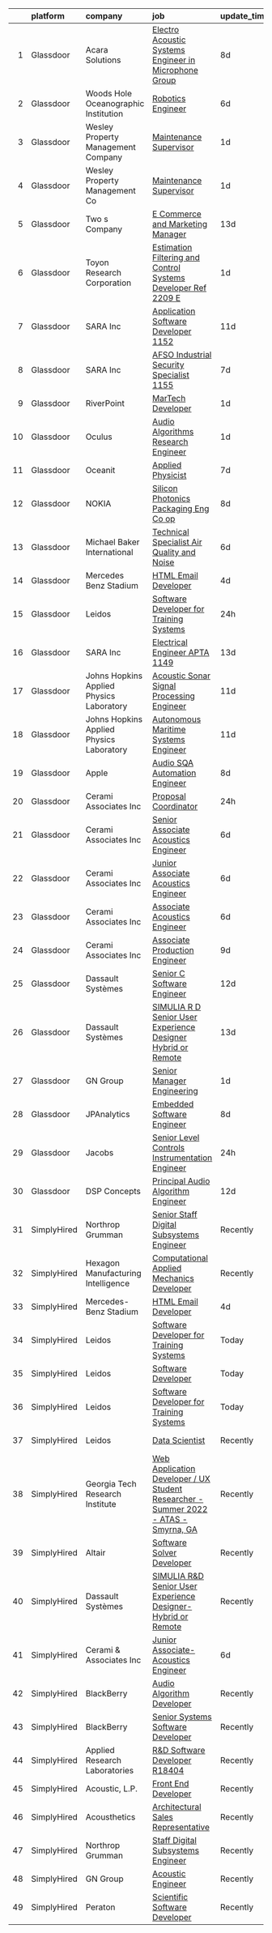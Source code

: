 

|    | platform    | company                                  | job                                                                                                                                                                                                                                                                                                                                                                                                                                                                                                                                                                                                                                                                                                                                                                                                                                                                                                                                                                                                                                                                                                                            | update_time   | location                 |
|---:|:------------|:-----------------------------------------|:-------------------------------------------------------------------------------------------------------------------------------------------------------------------------------------------------------------------------------------------------------------------------------------------------------------------------------------------------------------------------------------------------------------------------------------------------------------------------------------------------------------------------------------------------------------------------------------------------------------------------------------------------------------------------------------------------------------------------------------------------------------------------------------------------------------------------------------------------------------------------------------------------------------------------------------------------------------------------------------------------------------------------------------------------------------------------------------------------------------------------------|:--------------|:-------------------------|
|  1 | Glassdoor   | Acara Solutions                          | [Electro Acoustic Systems Engineer in Microphone Group](https://www.glassdoor.com/partner/jobListing.htm?pos=105&ao=1110586&s=58&guid=00000180ff28ac68952036b7d3d92682&src=GD_JOB_AD&t=SR&vt=w&ea=1&cs=1_1b9001c1&cb=1653548297623&jobListingId=1007870797528&cpc=C4A69CCDBB3B9599&jrtk=3-0-1g3vihb4tq6gn801-1g3vihb5d38pd000-6242dd51bd7c1e1c--6NYlbfkN0BQuJXpfawXtfhwzLerQhC04iCxGrelUvn_xttDeop7CMmG32gURwRxhPm_v2B23n5UtSWzC3xU34ul_P2Jioi-5XsspJjrVeMiIOi3atX79XRK8Gn-lXpeoAmE9fERjs7e2-U0-g-JwQctWSOLz5-ptUh85Xm7c8zKDCMpERZgqOl_elmg0SM2Wg24DF7p16TA8G29_qGa65vWw5YLIEwLzQwrHMqtvxXZTZYXMiLCDhvMahw73cbxeDJSoAtIXIq0csTSQca34aofEX9TWP7FqQldd4Ru-oHMt9ZOmisLaaYRHoxIGGN5_6Hq6PkI0ZPqlQgQLaH5M4XAb8wlitpXhzgb7Q2_s_ro8SL-DXSyG3k-XlCdRGqwRVUUDcK5AXc3rFb6qhFdtaLkqQCOdg0v_28Nu7NqL2KUiajKTgToI4VojuohIZWTiZwPFSSDOnAuPO34rkzz5TI71_lMB1iACZnpQMCFLsECvRi6CJg8yEtMYU-t756zH5-WT-kTR39wBTJOcUsGpxdKcL63wxLZH9ZG0B9HtfyLJbi1ncB2r1_CkzF7ELkeTKU13JB_vDrt-GO1yLy-mRzbfVALkEcOVkfFCiMM9QIqf7VUQipcszUla98aGi46J2psf0hiwJg6rE5DiT833ZCuelRXQd7loBFeM0xrlR0_WkQdC0S5iHZVPcjDWL8xR3BwcOVVXArL7pfx5qCml-2PzzqZq4y9i04vyTfTg0Y%3D) | 8d            | Itasca, IL               |
|  2 | Glassdoor   | Woods Hole Oceanographic Institution     | [Robotics Engineer](https://www.glassdoor.com/partner/jobListing.htm?pos=112&ao=1136043&s=58&guid=00000180ff28ac68952036b7d3d92682&src=GD_JOB_AD&t=SR&vt=w&cs=1_7a554d81&cb=1653548297623&jobListingId=1007875478744&jrtk=3-0-1g3vihb4tq6gn801-1g3vihb5d38pd000-9eea399f7fc84941-)                                                                                                                                                                                                                                                                                                                                                                                                                                                                                                                                                                                                                                                                                                                                                                                                                                             | 6d            | Woods Hole, MA           |
|  3 | Glassdoor   | Wesley Property Management Company       | [Maintenance Supervisor](https://www.glassdoor.com/partner/jobListing.htm?pos=101&ao=1110586&s=58&guid=00000180ff28ac68952036b7d3d92682&src=GD_JOB_AD&t=SR&vt=w&ea=1&cs=1_3dc456b1&cb=1653548297622&jobListingId=1007890406182&cpc=D0EEF0302DCC60DE&jrtk=3-0-1g3vihb4tq6gn801-1g3vihb5d38pd000-a81989b9a03bcb79--6NYlbfkN0CGVoGcxvHHX_9D0UDBVd8LhMliRew9Jxg4AimwfvFddcoJa5Z1iJqR3HyXxA8I3ziYMiZr3YAL6SjOHaBRVe_utzNLOn8imiEaofKK_NXJiPn1FzU_dllCYBofhoic5JU7gTLX5PuOwgVlcoiblXtJz6TAEZcjlRQITlJxCZK5NbXp2Keg8wafiTChnO7l_3dyAQByuKCLb-ZAkxpXEqfGBSOMsYuVWph2rdUw0Q3ZHnR8cUCatYLIGCRBOlImNfViyrcqTfKisA1ZSEQE8_C85hSo8mdCy75gougEFWPenjcJheVGjXwZhblvCacvEiSA0mrOQRdS48GMsb_GYKkWBCrAJq8ZiDvN3RldcKhcB0FN2BASn0ck0g3NkSIlM2VILbgk4PVh6zSAWU22YrVi9rqYlRHpJ4PhPFV_N4pgvjeiUQ16awRmsdeSVhXlh9sqOwo5QRVXWXDK5fAZ6ipLMhsGqvOFCjdIbjKZhCsBCzFsZmB3jCoqnPtbFWX42NvVrGeLMqYfLw%3D%3D)                                                                                                                                                                                                                                                  | 1d            | Alexandria, VA           |
|  4 | Glassdoor   | Wesley Property Management Co            | [Maintenance Supervisor](https://www.glassdoor.com/partner/jobListing.htm?pos=119&ao=1136043&s=58&guid=00000180ff28ac68952036b7d3d92682&src=GD_JOB_AD&t=SR&vt=w&ea=1&cs=1_7385dc9b&cb=1653548297626&jobListingId=1007891212127&jrtk=3-0-1g3vihb4tq6gn801-1g3vihb5d38pd000-6a5619553ba4721f-)                                                                                                                                                                                                                                                                                                                                                                                                                                                                                                                                                                                                                                                                                                                                                                                                                                   | 1d            | Alexandria, VA           |
|  5 | Glassdoor   | Two s Company                            | [E Commerce and Marketing Manager](https://www.glassdoor.com/partner/jobListing.htm?pos=125&ao=1136043&s=58&guid=00000180ff28ac68952036b7d3d92682&src=GD_JOB_AD&t=SR&vt=w&ea=1&cs=1_9bea1451&cb=1653548297627&jobListingId=1007858555906&jrtk=3-0-1g3vihb4tq6gn801-1g3vihb5d38pd000-2b5bc62267339a1c-)                                                                                                                                                                                                                                                                                                                                                                                                                                                                                                                                                                                                                                                                                                                                                                                                                         | 13d           | Elmsford, NY             |
|  6 | Glassdoor   | Toyon Research Corporation               | [Estimation  Filtering  and Control Systems Developer  Ref  2209 E ](https://www.glassdoor.com/partner/jobListing.htm?pos=104&ao=1110586&s=58&guid=00000180ff28ac68952036b7d3d92682&src=GD_JOB_AD&t=SR&vt=w&cs=1_e706636a&cb=1653548297622&jobListingId=1007889431426&cpc=5EFBB0462F9C6B7A&jrtk=3-0-1g3vihb4tq6gn801-1g3vihb5d38pd000-b72066b2e496fca6--6NYlbfkN0D0ff9e8Lfwlpl5zGbQmpn59AL71QmFd7VKOAnfyjZzp5sdngV8WPgYe0dov1m7Y2mO_VppsFZpKw0swTcXaYBjWE8VzBqC6RgyOU_tiia3nJ-ksFphpm7LhvrXQdmL-KdyphhjAcYgPxB95tM_zaquKbSklIYidlKHV-0LovNnLLEvsF8LeHO7N3y-WdvXkIKD1etpo6TgkrVHotyYkJyaJIBgvDqafCrEWZq9Z0gbAzIBSgirw_FU46quYkPvP6ElQAL2niHaLM9GjjMMVvEJynv6rxmpeqJ4n1Tyh6U89rJGlLgq5RfV07jk6JzMx83rLBKqUnti83VWJWMz2IFfA9-99T0tUgD8DXV3ao-kP8VsoMivisSL1qtmy-YKdl0aYmzZtWC901NH07mqzlIM9j7y2UqHHP_YzhYDeO80CzMha082FCnaT4AiKCc9SsflZlZbpkohziNz4CNL7JIOtlHcDo_2L_M%3D)                                                                                                                                                                                                                                                         | 1d            | Goleta, CA               |
|  7 | Glassdoor   | SARA Inc                                 | [Application Software Developer   1152](https://www.glassdoor.com/partner/jobListing.htm?pos=117&ao=1136043&s=58&guid=00000180ff28ac68952036b7d3d92682&src=GD_JOB_AD&t=SR&vt=w&ea=1&cs=1_5e555a7b&cb=1653548297625&jobListingId=1007863214987&jrtk=3-0-1g3vihb4tq6gn801-1g3vihb5d38pd000-e5f64ef8d80bf46f-)                                                                                                                                                                                                                                                                                                                                                                                                                                                                                                                                                                                                                                                                                                                                                                                                                    | 11d           | Colorado Springs, CO     |
|  8 | Glassdoor   | SARA Inc                                 | [AFSO Industrial Security Specialist   1155](https://www.glassdoor.com/partner/jobListing.htm?pos=130&ao=1136043&s=58&guid=00000180ff28ac68952036b7d3d92682&src=GD_JOB_AD&t=SR&vt=w&ea=1&cs=1_c28e3989&cb=1653548297627&jobListingId=1007873456663&jrtk=3-0-1g3vihb4tq6gn801-1g3vihb5d38pd000-a743985cd9cc9809-)                                                                                                                                                                                                                                                                                                                                                                                                                                                                                                                                                                                                                                                                                                                                                                                                               | 7d            | Cypress, CA              |
|  9 | Glassdoor   | RiverPoint                               | [MarTech Developer](https://www.glassdoor.com/partner/jobListing.htm?pos=103&ao=1110586&s=58&guid=00000180ff28ac68952036b7d3d92682&src=GD_JOB_AD&t=SR&vt=w&ea=1&cs=1_4aaae115&cb=1653548297622&jobListingId=1007891105091&cpc=9C2286EA3771AAF6&jrtk=3-0-1g3vihb4tq6gn801-1g3vihb5d38pd000-0dac38e365193d5f--6NYlbfkN0BJyfX8mnoQD3l_Gvs4AqjEppOfYOEI46SMYThMolXokls8rDu-G2Z5NKNOmprWbtWt0gA6LhKrLPHJliluT2pjYUXYdWAjfaIERnASDtsLbCBRDMzeqJVdjbxb-0w7rEZ11lborM1xQiYvqh80kbVDS8NXdScL-j5DcM-Yg0HO0RLYtV-RFizM9cqmkvH1qzh8GFXYBCR0LuNZg5Ze5KDAI-o3NWOC5h7t8oxgTDse-fcjVzzMVveMB6CHeGEh31sCHX35kOzeaFI0TtpCLkRVMQE4wrYldXp7lR-oQfdRhL_h2yuTWd5-IZ6ptVznJz_tPRAGvIS8sdCMhxEmyj3KVP7-0MOKulJN6hhj6rtyOltn-ozJFIG1DGv_gBSIPz-w9hSO8-g4RFAwYKp5q-9G7ZNZpV5DdqJoJw0K9e9lDGAw_IsWezJ4W-rK385IOaDcKLW9jbL3ZsRYX6eOj3RalXuAJZQJkXCrkwbIjjBsgorwc-P4j1C84cxS5LdthFU2I-EqdKd8IAJShpIte_P1AO7pYOC1JaQ6bjSG0vrGeUll5TLXSL7oeMuPr9g-hHVi9p3_V6piCg%3D%3D)                                                                                                                                                                                       | 1d            | Remote                   |
| 10 | Glassdoor   | Oculus                                   | [Audio Algorithms Research Engineer](https://www.glassdoor.com/partner/jobListing.htm?pos=121&ao=1136043&s=58&guid=00000180ff28ac68952036b7d3d92682&src=GD_JOB_AD&t=SR&vt=w&cs=1_e1066720&cb=1653548297626&jobListingId=1007889337374&jrtk=3-0-1g3vihb4tq6gn801-1g3vihb5d38pd000-dadabdd14b418e62-)                                                                                                                                                                                                                                                                                                                                                                                                                                                                                                                                                                                                                                                                                                                                                                                                                            | 1d            | Redmond, WA              |
| 11 | Glassdoor   | Oceanit                                  | [Applied Physicist](https://www.glassdoor.com/partner/jobListing.htm?pos=111&ao=1136043&s=58&guid=00000180ff28ac68952036b7d3d92682&src=GD_JOB_AD&t=SR&vt=w&ea=1&cs=1_13814ef3&cb=1653548297623&jobListingId=1007873591646&jrtk=3-0-1g3vihb4tq6gn801-1g3vihb5d38pd000-52eebe7cd680fc48-)                                                                                                                                                                                                                                                                                                                                                                                                                                                                                                                                                                                                                                                                                                                                                                                                                                        | 7d            | Honolulu, HI             |
| 12 | Glassdoor   | NOKIA                                    | [Silicon Photonics Packaging Eng Co op](https://www.glassdoor.com/partner/jobListing.htm?pos=113&ao=1136043&s=58&guid=00000180ff28ac68952036b7d3d92682&src=GD_JOB_AD&t=SR&vt=w&cs=1_4642e91b&cb=1653548297625&jobListingId=1007870156640&jrtk=3-0-1g3vihb4tq6gn801-1g3vihb5d38pd000-174c393a80f55f1e-)                                                                                                                                                                                                                                                                                                                                                                                                                                                                                                                                                                                                                                                                                                                                                                                                                         | 8d            | Sunnyvale, CA            |
| 13 | Glassdoor   | Michael Baker International              | [Technical Specialist  Air Quality and Noise](https://www.glassdoor.com/partner/jobListing.htm?pos=108&ao=1136043&s=58&guid=00000180ff28ac68952036b7d3d92682&src=GD_JOB_AD&t=SR&vt=w&cs=1_c794afa6&cb=1653548297623&jobListingId=1007877614042&jrtk=3-0-1g3vihb4tq6gn801-1g3vihb5d38pd000-90a5abc2f33c91fa-)                                                                                                                                                                                                                                                                                                                                                                                                                                                                                                                                                                                                                                                                                                                                                                                                                   | 6d            | Santa Ana, CA            |
| 14 | Glassdoor   | Mercedes Benz Stadium                    | [HTML Email Developer](https://www.glassdoor.com/partner/jobListing.htm?pos=106&ao=1136043&s=58&guid=00000180ff28ac68952036b7d3d92682&src=GD_JOB_AD&t=SR&vt=w&ea=1&cs=1_0818121c&cb=1653548297622&jobListingId=1007881403844&jrtk=3-0-1g3vihb4tq6gn801-1g3vihb5d38pd000-65a406784278250d-)                                                                                                                                                                                                                                                                                                                                                                                                                                                                                                                                                                                                                                                                                                                                                                                                                                     | 4d            | Atlanta, GA              |
| 15 | Glassdoor   | Leidos                                   | [Software Developer for Training Systems](https://www.glassdoor.com/partner/jobListing.htm?pos=102&ao=1110586&s=58&guid=00000180ff28ac68952036b7d3d92682&src=GD_JOB_AD&t=SR&vt=w&cs=1_da1d1f08&cb=1653548297622&jobListingId=1007892886396&cpc=92BEE8AC7E71C1CB&jrtk=3-0-1g3vihb4tq6gn801-1g3vihb5d38pd000-e609072d5998bddd--6NYlbfkN0CZUO70VSdYKA8PR3jfrSh5ljhqJhfDt0PzQCMubt8cRihWbmqO_-CcWTBwQGpXTijZjiyk8OqESIwCgbROq79FaC8fBuNXYw4xWkl4Obv6Nde2Z0FZMsb2tXVvElSzjYDH9igo7ezd98cDzCqnBERprgp8TvS075DLNsKyg2nPFuh4gLaL_grs6zKWzwysR0yRs1374WPKxJyH-__907B4lGTefakDfVod_dZm5Bsupvr1FZ4_WCGnb4Xv-nOl-nv0MPS6cGMv2cKTVN17SBvmoncHn8dM5MVNElY_z-HRH2WUuVfGewdaPbzB29Ph70w8fWld3lm58mO5V7qb1TokD825AVAx4wtpNx00ngx4BphU1fnBtulI9q6oL8zjXe2CQFGURLmNzPhO8EBNeG-2ZjF03m0AYIHTufH0qfYfJDFoBi63NX-jnOr8uIgZLaPhsvNl5Tawv8S6yQDXHUXVuf-eTZiBDYY9xx6-b-7uzLCKeqY1Qqs6iUHAc0Ac5v8EmP0C9F2UwWfrGFW8dQRYd8_EtgtUE7gml3Sg-L_JA5VprDNdTEFecHdwcP4eTPbdX3RDto98W74z_gceOijNwQCQbjMnrB70oPSbTfAgmaydmdDc2-yRG2n1tH6xLt8%3D)                                                                                                                    | 24h           | Manassas, VA             |
| 16 | Glassdoor   | SARA Inc                                 | [Electrical Engineer  APTA    1149](https://www.glassdoor.com/partner/jobListing.htm?pos=129&ao=1136043&s=58&guid=00000180ff28ac68952036b7d3d92682&src=GD_JOB_AD&t=SR&vt=w&ea=1&cs=1_78df3f7a&cb=1653548297627&jobListingId=1007858143412&jrtk=3-0-1g3vihb4tq6gn801-1g3vihb5d38pd000-dfd61a68a9e53eda-)                                                                                                                                                                                                                                                                                                                                                                                                                                                                                                                                                                                                                                                                                                                                                                                                                        | 13d           | Cypress, CA              |
| 17 | Glassdoor   | Johns Hopkins Applied Physics Laboratory | [Acoustic Sonar Signal Processing Engineer](https://www.glassdoor.com/partner/jobListing.htm?pos=109&ao=1136043&s=58&guid=00000180ff28ac68952036b7d3d92682&src=GD_JOB_AD&t=SR&vt=w&cs=1_5872241d&cb=1653548297623&jobListingId=1007862738126&jrtk=3-0-1g3vihb4tq6gn801-1g3vihb5d38pd000-76fdb819024b6914-)                                                                                                                                                                                                                                                                                                                                                                                                                                                                                                                                                                                                                                                                                                                                                                                                                     | 11d           | Laurel, MD               |
| 18 | Glassdoor   | Johns Hopkins Applied Physics Laboratory | [Autonomous Maritime Systems Engineer](https://www.glassdoor.com/partner/jobListing.htm?pos=123&ao=1136043&s=58&guid=00000180ff28ac68952036b7d3d92682&src=GD_JOB_AD&t=SR&vt=w&cs=1_77723f7e&cb=1653548297627&jobListingId=1007862738555&jrtk=3-0-1g3vihb4tq6gn801-1g3vihb5d38pd000-ab200ee1da0d79b9-)                                                                                                                                                                                                                                                                                                                                                                                                                                                                                                                                                                                                                                                                                                                                                                                                                          | 11d           | Laurel, MD               |
| 19 | Glassdoor   | Apple                                    | [Audio SQA Automation Engineer](https://www.glassdoor.com/partner/jobListing.htm?pos=114&ao=1136043&s=58&guid=00000180ff28ac68952036b7d3d92682&src=GD_JOB_AD&t=SR&vt=w&cs=1_e5a9f82d&cb=1653548297625&jobListingId=1007870527468&jrtk=3-0-1g3vihb4tq6gn801-1g3vihb5d38pd000-8986bd9629a0ea90-)                                                                                                                                                                                                                                                                                                                                                                                                                                                                                                                                                                                                                                                                                                                                                                                                                                 | 8d            | Cupertino, CA            |
| 20 | Glassdoor   | Cerami   Associates Inc                  | [Proposal Coordinator](https://www.glassdoor.com/partner/jobListing.htm?pos=120&ao=1136043&s=58&guid=00000180ff28ac68952036b7d3d92682&src=GD_JOB_AD&t=SR&vt=w&ea=1&cs=1_ea828c47&cb=1653548297626&jobListingId=1007892888635&jrtk=3-0-1g3vihb4tq6gn801-1g3vihb5d38pd000-d5bce5bb0b2e600c-)                                                                                                                                                                                                                                                                                                                                                                                                                                                                                                                                                                                                                                                                                                                                                                                                                                     | 24h           | New York, NY             |
| 21 | Glassdoor   | Cerami   Associates Inc                  | [Senior Associate  Acoustics Engineer](https://www.glassdoor.com/partner/jobListing.htm?pos=118&ao=1136043&s=58&guid=00000180ff28ac68952036b7d3d92682&src=GD_JOB_AD&t=SR&vt=w&ea=1&cs=1_af10b564&cb=1653548297626&jobListingId=1007877047478&jrtk=3-0-1g3vihb4tq6gn801-1g3vihb5d38pd000-69c5fbbd0ef3bb64-)                                                                                                                                                                                                                                                                                                                                                                                                                                                                                                                                                                                                                                                                                                                                                                                                                     | 6d            | New York, NY             |
| 22 | Glassdoor   | Cerami   Associates Inc                  | [Junior Associate  Acoustics Engineer](https://www.glassdoor.com/partner/jobListing.htm?pos=107&ao=1136043&s=58&guid=00000180ff28ac68952036b7d3d92682&src=GD_JOB_AD&t=SR&vt=w&ea=1&cs=1_1f332881&cb=1653548297623&jobListingId=1007877047479&jrtk=3-0-1g3vihb4tq6gn801-1g3vihb5d38pd000-6df748f0b11b04b7-)                                                                                                                                                                                                                                                                                                                                                                                                                                                                                                                                                                                                                                                                                                                                                                                                                     | 6d            | New York, NY             |
| 23 | Glassdoor   | Cerami   Associates Inc                  | [Associate  Acoustics Engineer](https://www.glassdoor.com/partner/jobListing.htm?pos=110&ao=1136043&s=58&guid=00000180ff28ac68952036b7d3d92682&src=GD_JOB_AD&t=SR&vt=w&ea=1&cs=1_c0d09ea9&cb=1653548297623&jobListingId=1007877047481&jrtk=3-0-1g3vihb4tq6gn801-1g3vihb5d38pd000-5b8e6c1545363a67-)                                                                                                                                                                                                                                                                                                                                                                                                                                                                                                                                                                                                                                                                                                                                                                                                                            | 6d            | New York, NY             |
| 24 | Glassdoor   | Cerami   Associates Inc                  | [Associate  Production Engineer](https://www.glassdoor.com/partner/jobListing.htm?pos=128&ao=1136043&s=58&guid=00000180ff28ac68952036b7d3d92682&src=GD_JOB_AD&t=SR&vt=w&ea=1&cs=1_0304d72c&cb=1653548297627&jobListingId=1007868048667&jrtk=3-0-1g3vihb4tq6gn801-1g3vihb5d38pd000-bea1d8d7686b12b7-)                                                                                                                                                                                                                                                                                                                                                                                                                                                                                                                                                                                                                                                                                                                                                                                                                           | 9d            | Philadelphia, PA         |
| 25 | Glassdoor   | Dassault Systèmes                        | [Senior C   Software Engineer](https://www.glassdoor.com/partner/jobListing.htm?pos=122&ao=1136043&s=58&guid=00000180ff28ac68952036b7d3d92682&src=GD_JOB_AD&t=SR&vt=w&cs=1_e8da1b34&cb=1653548297626&jobListingId=1007862218042&jrtk=3-0-1g3vihb4tq6gn801-1g3vihb5d38pd000-8d4cfc53ff0efe15-)                                                                                                                                                                                                                                                                                                                                                                                                                                                                                                                                                                                                                                                                                                                                                                                                                                  | 12d           | Waltham, MA              |
| 26 | Glassdoor   | Dassault Systèmes                        | [SIMULIA R D Senior User Experience Designer  Hybrid or Remote](https://www.glassdoor.com/partner/jobListing.htm?pos=127&ao=1136043&s=58&guid=00000180ff28ac68952036b7d3d92682&src=GD_JOB_AD&t=SR&vt=w&cs=1_7f4d0bf8&cb=1653548297627&jobListingId=1007857805205&jrtk=3-0-1g3vihb4tq6gn801-1g3vihb5d38pd000-9ea5f3754fba0693-)                                                                                                                                                                                                                                                                                                                                                                                                                                                                                                                                                                                                                                                                                                                                                                                                 | 13d           | Waltham, MA              |
| 27 | Glassdoor   | GN Group                                 | [Senior Manager Engineering](https://www.glassdoor.com/partner/jobListing.htm?pos=124&ao=1136043&s=58&guid=00000180ff28ac68952036b7d3d92682&src=GD_JOB_AD&t=SR&vt=w&cs=1_cb5493d8&cb=1653548297627&jobListingId=1007889726860&jrtk=3-0-1g3vihb4tq6gn801-1g3vihb5d38pd000-4ea74df6a3bae980-)                                                                                                                                                                                                                                                                                                                                                                                                                                                                                                                                                                                                                                                                                                                                                                                                                                    | 1d            | Dover, NH                |
| 28 | Glassdoor   | JPAnalytics                              | [Embedded Software Engineer](https://www.glassdoor.com/partner/jobListing.htm?pos=116&ao=1136043&s=58&guid=00000180ff28ac68952036b7d3d92682&src=GD_JOB_AD&t=SR&vt=w&cs=1_6b5b051a&cb=1653548297625&jobListingId=1007871242715&jrtk=3-0-1g3vihb4tq6gn801-1g3vihb5d38pd000-0885287615982db4-)                                                                                                                                                                                                                                                                                                                                                                                                                                                                                                                                                                                                                                                                                                                                                                                                                                    | 8d            | East Falmouth, MA        |
| 29 | Glassdoor   | Jacobs                                   | [Senior Level Controls   Instrumentation Engineer](https://www.glassdoor.com/partner/jobListing.htm?pos=115&ao=1136043&s=58&guid=00000180ff28ac68952036b7d3d92682&src=GD_JOB_AD&t=SR&vt=w&cs=1_80c0bfec&cb=1653548297625&jobListingId=1007891797577&jrtk=3-0-1g3vihb4tq6gn801-1g3vihb5d38pd000-99e653e35835b12b-)                                                                                                                                                                                                                                                                                                                                                                                                                                                                                                                                                                                                                                                                                                                                                                                                              | 24h           | Tullahoma, TN            |
| 30 | Glassdoor   | DSP Concepts                             | [Principal Audio Algorithm Engineer](https://www.glassdoor.com/partner/jobListing.htm?pos=126&ao=1136043&s=58&guid=00000180ff28ac68952036b7d3d92682&src=GD_JOB_AD&t=SR&vt=w&ea=1&cs=1_5d24bad2&cb=1653548297627&jobListingId=1007859208214&jrtk=3-0-1g3vihb4tq6gn801-1g3vihb5d38pd000-03aaeb13bd8aa091-)                                                                                                                                                                                                                                                                                                                                                                                                                                                                                                                                                                                                                                                                                                                                                                                                                       | 12d           | Santa Clara, CA          |
| 31 | SimplyHired | Northrop Grumman                         | [Senior Staff Digital Subsystems Engineer](https://www.simplyhired.com/job/DTQ0JfutFDE9sT_XM6GgOI860HaluVEle97PLj6aXvlYUvd4ioYCEA?q=acoustic+developer)                                                                                                                                                                                                                                                                                                                                                                                                                                                                                                                                                                                                                                                                                                                                                                                                                                                                                                                                                                        | Recently      | Linthicum, MD            |
| 32 | SimplyHired | Hexagon Manufacturing Intelligence       | [Computational Applied Mechanics Developer](https://www.simplyhired.com/job/2zpJnxjGaeVYVrHYAs8Us4LuxWlKv0E6jPnXrMxWfWjlWSKmraQiwA?q=acoustic+developer)                                                                                                                                                                                                                                                                                                                                                                                                                                                                                                                                                                                                                                                                                                                                                                                                                                                                                                                                                                       | Recently      | United States            |
| 33 | SimplyHired | Mercedes-Benz Stadium                    | [HTML Email Developer](https://www.simplyhired.com/job/g0EtIoegqZCMIfQoLHUe41O6o49zaWLmoTqURciQkQ3I11sJ5d2jAw?q=acoustic+developer)                                                                                                                                                                                                                                                                                                                                                                                                                                                                                                                                                                                                                                                                                                                                                                                                                                                                                                                                                                                            | 4d            | Atlanta, GA              |
| 34 | SimplyHired | Leidos                                   | [Software Developer for Training Systems](https://www.simplyhired.com/job/pOvHS7NhXTGl5j0OzaQZ1D4nwc24S13uGaSLnf6IuZcHc9rCm1MYjQ?q=acoustic+developer)                                                                                                                                                                                                                                                                                                                                                                                                                                                                                                                                                                                                                                                                                                                                                                                                                                                                                                                                                                         | Today         | Manassas, VA +1 location |
| 35 | SimplyHired | Leidos                                   | [Software Developer](https://www.simplyhired.com/job/-ly8kS9S5izaBzP4TYzGgCcWWPgDhkI8BSV9cl64DPqZSzXDYp8NWA?q=acoustic+developer)                                                                                                                                                                                                                                                                                                                                                                                                                                                                                                                                                                                                                                                                                                                                                                                                                                                                                                                                                                                              | Today         | Beavercreek, OH          |
| 36 | SimplyHired | Leidos                                   | [Software Developer for Training Systems](https://www.simplyhired.com/job/PBBZ8nQJiTspaGEiYqGconesbURsBiAdPG80J8U3gt_K2_rFlhd6cg?q=acoustic+developer)                                                                                                                                                                                                                                                                                                                                                                                                                                                                                                                                                                                                                                                                                                                                                                                                                                                                                                                                                                         | Today         | Manassas, VA             |
| 37 | SimplyHired | Leidos                                   | [Data Scientist](https://www.simplyhired.com/job/yCC9ED97PLZHVwWHcNRaeIbmjdL8lu_8FpkoGkcvuvl3Rjr8uKUMxg?q=acoustic+developer)                                                                                                                                                                                                                                                                                                                                                                                                                                                                                                                                                                                                                                                                                                                                                                                                                                                                                                                                                                                                  | Recently      | Beavercreek, OH          |
| 38 | SimplyHired | Georgia Tech Research Institute          | [Web Application Developer / UX Student Researcher - Summer 2022 - ATAS - Smyrna, GA](https://www.simplyhired.com/job/GeqB1HYmUaCvBIcJaDYH13YVRot8uDU3VX5uXSWmHQphAWIcYNYmvw?q=acoustic+developer)                                                                                                                                                                                                                                                                                                                                                                                                                                                                                                                                                                                                                                                                                                                                                                                                                                                                                                                             | Recently      | Smyrna, GA               |
| 39 | SimplyHired | Altair                                   | [Software Solver Developer](https://www.simplyhired.com/job/K88ZKzCvX_1fDKSF-xeiNupPHXdYO-mrRXss_E29Y1nYQfhg2IbwDQ?q=acoustic+developer)                                                                                                                                                                                                                                                                                                                                                                                                                                                                                                                                                                                                                                                                                                                                                                                                                                                                                                                                                                                       | Recently      | Remote                   |
| 40 | SimplyHired | Dassault Systèmes                        | [SIMULIA R&D Senior User Experience Designer- Hybrid or Remote](https://www.simplyhired.com/job/KbPxIIBvr5yUZT46VkvaAvUqLDdTWEnCDl3G-4l1lgUX3Nmlf7feXA?q=acoustic+developer)                                                                                                                                                                                                                                                                                                                                                                                                                                                                                                                                                                                                                                                                                                                                                                                                                                                                                                                                                   | Recently      | Johnston, RI             |
| 41 | SimplyHired | Cerami & Associates Inc                  | [Junior Associate- Acoustics Engineer](https://www.simplyhired.com/job/fBKgBltQmz_B5QVdx33vekZ51YEtm8EDzfYZN_7q84GccREu7vX4qg?q=acoustic+developer)                                                                                                                                                                                                                                                                                                                                                                                                                                                                                                                                                                                                                                                                                                                                                                                                                                                                                                                                                                            | 6d            | New York, NY             |
| 42 | SimplyHired | BlackBerry                               | [Audio Algorithm Developer](https://www.simplyhired.com/job/plkVd8QelLF5AI4tP17ui-Q74rvOmgyHdAnZxYaMEOA0FKnqcMcC8A?q=acoustic+developer)                                                                                                                                                                                                                                                                                                                                                                                                                                                                                                                                                                                                                                                                                                                                                                                                                                                                                                                                                                                       | Recently      | Novi, MI                 |
| 43 | SimplyHired | BlackBerry                               | [Senior Systems Software Developer](https://www.simplyhired.com/job/PhJHZf4I2K7OhS334XumQNOqsGrTyQmExnRVoXbzH4weqXLfgLL67Q?q=acoustic+developer)                                                                                                                                                                                                                                                                                                                                                                                                                                                                                                                                                                                                                                                                                                                                                                                                                                                                                                                                                                               | Recently      | Novi, MI                 |
| 44 | SimplyHired | Applied Research Laboratories            | [R&D Software Developer R18404](https://www.simplyhired.com/job/PsOD94Ojpg7OFkDSnvcFvYjGQOjPZpGSeByK9FhaCxxZjP5XcYXBZg?q=acoustic+developer)                                                                                                                                                                                                                                                                                                                                                                                                                                                                                                                                                                                                                                                                                                                                                                                                                                                                                                                                                                                   | Recently      | Austin, TX               |
| 45 | SimplyHired | Acoustic, L.P.                           | [Front End Developer](https://www.simplyhired.com/job/CLiRbRk2tFzJwkALc5KLYmOUke7N2mMRDTbYUVs4rmxMjID5HKFP3g?q=acoustic+developer)                                                                                                                                                                                                                                                                                                                                                                                                                                                                                                                                                                                                                                                                                                                                                                                                                                                                                                                                                                                             | Recently      | Atlanta, GA              |
| 46 | SimplyHired | Acousthetics                             | [Architectural Sales Representative](https://www.simplyhired.com/job/yNZuwbd5QxvGk7a4W6dz53TzH3dGY6lOrygNKWGiyQjvz02gy7w8pw?q=acoustic+developer)                                                                                                                                                                                                                                                                                                                                                                                                                                                                                                                                                                                                                                                                                                                                                                                                                                                                                                                                                                              | Recently      | Oregon                   |
| 47 | SimplyHired | Northrop Grumman                         | [Staff Digital Subsystems Engineer](https://www.simplyhired.com/job/zEGI36BjgrP5mJnBIY0xcdVNesWZHeDAo2ONkoUoEjYj8u2iKtlp3Q?q=acoustic+developer)                                                                                                                                                                                                                                                                                                                                                                                                                                                                                                                                                                                                                                                                                                                                                                                                                                                                                                                                                                               | Recently      | Linthicum, MD            |
| 48 | SimplyHired | GN Group                                 | [Acoustic Engineer](https://www.simplyhired.com/job/UkNEH74Wr4kkM6MfQPhUfeicsFWZLqXjHw9-7XftsbrWQSyphBPv2Q?q=acoustic+developer)                                                                                                                                                                                                                                                                                                                                                                                                                                                                                                                                                                                                                                                                                                                                                                                                                                                                                                                                                                                               | Recently      | Dover, NH                |
| 49 | SimplyHired | Peraton                                  | [Scientific Software Developer](https://www.simplyhired.com/job/ssIvDHpgheOjrr5VWUSS5HQMHVjXfNb3UrLqfMfnRB-hzNOWA9k1ww?q=acoustic+developer)                                                                                                                                                                                                                                                                                                                                                                                                                                                                                                                                                                                                                                                                                                                                                                                                                                                                                                                                                                                   | Recently      | Bethesda, MD             |